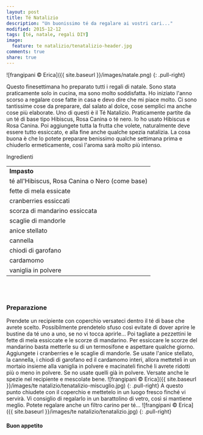 ```yaml
---
layout: post
title: Té Natalizio
description: "Un buonissimo té da regalare ai vostri cari..."
modified: 2015-12-12
tags: [té, natale, regali DIY]
image:
  feature: te natalizio/tenatalizio-header.jpg
comments: true
share: true
---
```


![frangipani © Erica]({{ site.baseurl }}/images/natale.png)
{: .pull-right}

Questo finesettimana ho preparato tutti i regali di natale. Sono stata praticamente solo in cucina, ma sono molto soddisfatta. Ho iniziato l'anno scorso a regalare cose fatte in casa e devo dire che mi piace molto. Ci sono tantissime cose da preparare, dal salato al dolce, cose semplici ma anche cose più elaborate. Uno di questi è il Té Natalizio. Praticamente partite da un té di base tipo Hibiscus, Rosa Canina o té nero. Io ho usato Hibiscus e Rosa Canina. Poi aggiungete tutta la frutta che volete, naturalmente deve essere tutto essiccato, e alla fine anche qualche spezia natalizia. La cosa buona è che lo potete preparare benissimo qualche settimana prima e chiuderlo ermeticamente, così l'aroma sarà molto più intenso.


<div class="ingredients">
  <div class="ingredients-title">Ingredienti</div>
  <table>
    <tbody>
      <tr>
        <td colspan="2"><b>Impasto</b></td>
      </tr>
      <tr>
        <td>té all'Hibiscus, Rosa Canina o Nero (come base)</td>
      </tr>
      <tr>
        <td>fette di mela essicate</td>
      </tr>
      <tr>
        <td>cranberries essiccati</td>
      </tr>
      <tr>
        <td>scorza di mandarino essiccata</td>
      </tr>
      <tr>
        <td>scaglie di mandorle</td>
      </tr>
      <tr>
        <td>anice stellato</td>
      </tr>
      <tr>
        <td>cannella</td>
      </tr>
      <tr>
        <td>chiodi di garofano</td>
      </tr>
      <tr>
        <td>cardamomo</td>
      </tr>
      <tr>
        <td>vaniglia in polvere</td>    
      </tr>
    </tbody>
  </table>
  <br></br>
</div>


<h3>
  <font color="grey">
    <i class="icon-cogs"></i>
  </font> Preparazione
</h3>

Prendete un recipiente con coperchio versateci dentro il té di base che avrete scelto. Possibilmente prendetelo sfuso così evitate di dover aprire le bustine da té uno a uno, se no vi tocca aprirle... Poi tagliate a pezzettini le fette di mela essiccate e le scorze di mandarino. Per essiccare le scorze del mandarino basta metterle su di un termosifone e aspettare qualche giorno. Aggiungete i cranberries e le scaglie di mandorle. Se usate l'anice stellato, la cannella, i chiodi di garofano ed il cardamomo interi, allora metteteli in un mortaio insieme alla vaniglia in polvere e macinateli finché li avrete ridotti più o meno in polvere. Se no usate quelli già in polvere. Versate anche le spezie nel recipiente e mescolate bene.
![frangipani © Erica]({{ site.baseurl }}/images/te natalizio/tenatalizio-miscuglio.jpg)
{: .pull-right}
A questo punto chiudete con il coperchio e mettetelo in un luogo fresco finché vi servirà. Vi consiglio di regalarlo in un barattolino di vetro, così si mantiene meglio. Potete regalare anche un filtro carino per té...
![frangipani © Erica]({{ site.baseurl }}/images/te natalizio/tenatalizio.jpg)
{: .pull-right}

<h4>Buon appetito
  <font color="red">
    <i class="icon-smile"></i>
  </font>
</h4>
